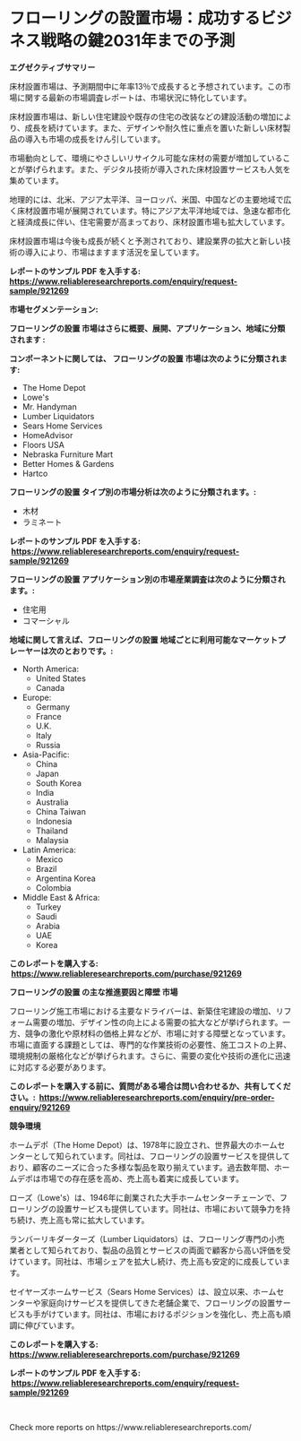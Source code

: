 <p><h1>フローリングの設置市場：成功するビジネス戦略の鍵2031年までの予測</h1></p><p><strong>エグゼクティブサマリー</strong></p>
<p><p>床材設置市場は、予測期間中に年率13％で成長すると予想されています。この市場に関する最新の市場調査レポートは、市場状況に特化しています。</p><p>床材設置市場は、新しい住宅建設や既存の住宅の改装などの建設活動の増加により、成長を続けています。また、デザインや耐久性に重点を置いた新しい床材製品の導入も市場の成長をけん引しています。 </p><p>市場動向として、環境にやさしいリサイクル可能な床材の需要が増加していることが挙げられます。また、デジタル技術が導入された床材設置サービスも人気を集めています。</p><p>地理的には、北米、アジア太平洋、ヨーロッパ、米国、中国などの主要地域で広く床材設置市場が展開されています。特にアジア太平洋地域では、急速な都市化と経済成長に伴い、住宅需要が高まっており、床材設置市場も拡大しています。</p><p>床材設置市場は今後も成長が続くと予測されており、建設業界の拡大と新しい技術の導入により、市場はますます活況を呈しています。</p></p>
<p><strong>レポートのサンプル PDF を入手する: <a href="https://www.reliableresearchreports.com/enquiry/request-sample/921269">https://www.reliableresearchreports.com/enquiry/request-sample/921269</a></strong></p>
<p><strong>市場セグメンテーション:</strong></p>
<p><strong> フローリングの設置 市場はさらに概要、展開、アプリケーション、地域に分類されます :</strong></p>
<p><strong>コンポーネントに関しては、 フローリングの設置 市場は次のように分類されます: &nbsp;</strong></p>
<p><ul><li>The Home Depot</li><li>Lowe's</li><li>Mr. Handyman</li><li>Lumber Liquidators</li><li>Sears Home Services</li><li>HomeAdvisor</li><li>Floors USA</li><li>Nebraska Furniture Mart</li><li>Better Homes & Gardens</li><li>Hartco</li></ul></p>
<p><strong> フローリングの設置 タイプ別の市場分析は次のように分類されます。:</strong></p>
<p><ul><li>木材</li><li>ラミネート</li></ul></p>
<p><strong>レポートのサンプル PDF を入手する: &nbsp;<a href="https://www.reliableresearchreports.com/enquiry/request-sample/921269">https://www.reliableresearchreports.com/enquiry/request-sample/921269</a></strong></p>
<p><strong> フローリングの設置 アプリケーション別の市場産業調査は次のように分類されます。:</strong></p>
<p><ul><li>住宅用</li><li>コマーシャル</li></ul></p>
<p><strong>地域に関して言えば、フローリングの設置 地域ごとに利用可能なマーケットプレーヤーは次のとおりです。:</strong></p>
<p><ul>
    <li>
        North America:
        <ul>
            <li>United States</li>
            <li>Canada</li>
        </ul>
    </li>
    <li>
        Europe:
        <ul>
            <li>Germany</li>
            <li>France</li>
            <li>U.K.</li>
            <li>Italy</li>
            <li>Russia</li>
        </ul>
    </li>
    <li>
        Asia-Pacific:
        <ul>
            <li>China</li>
            <li>Japan</li>
            <li>South Korea</li>
            <li>India</li>
            <li>Australia</li>
            <li>China Taiwan</li>
            <li>Indonesia</li>
            <li>Thailand</li>
            <li>Malaysia</li>
        </ul>
    </li>
    <li>
        Latin America:
        <ul>
            <li>Mexico</li>
            <li>Brazil</li>
            <li>Argentina Korea</li>
            <li>Colombia</li>
        </ul>
    </li>
    <li>
        Middle East & Africa:
        <ul>
            <li>Turkey</li>
            <li>Saudi</li>
            <li>Arabia</li>
            <li>UAE</li>
            <li>Korea</li>
        </ul>
    </li>
    </ul></p>
<p><strong>このレポートを購入する: &nbsp;<a href="https://www.reliableresearchreports.com/purchase/921269">https://www.reliableresearchreports.com/purchase/921269</a></strong></p>
<p><strong>フローリングの設置 の主な推進要因と障壁 市場</strong></p>
<p><p>フローリング施工市場における主要なドライバーは、新築住宅建設の増加、リフォーム需要の増加、デザイン性の向上による需要の拡大などが挙げられます。一方、競争の激化や原材料の価格上昇などが、市場に対する障壁となっています。市場に直面する課題としては、専門的な作業技術の必要性、施工コストの上昇、環境規制の厳格化などが挙げられます。さらに、需要の変化や技術の進化に迅速に対応する必要があります。</p></p>
<p><strong>このレポートを購入する前に、質問がある場合は問い合わせるか、共有してください。:&nbsp; <a href="https://www.reliableresearchreports.com/enquiry/pre-order-enquiry/921269">https://www.reliableresearchreports.com/enquiry/pre-order-enquiry/921269</a></strong></p>
<p><strong>競争環境</strong></p>
<p><p>ホームデポ（The Home Depot）は、1978年に設立され、世界最大のホームセンターとして知られています。同社は、フローリングの設置サービスを提供しており、顧客のニーズに合った多様な製品を取り揃えています。過去数年間、ホームデポは市場での存在感を高め、売上高も着実に成長しています。</p><p>ローズ（Lowe's）は、1946年に創業された大手ホームセンターチェーンで、フローリングの設置サービスも提供しています。同社は、市場において競争力を持ち続け、売上高も常に拡大しています。</p><p>ランバーリキダーターズ（Lumber Liquidators）は、フローリング専門の小売業者として知られており、製品の品質とサービスの両面で顧客から高い評価を受けています。同社は、市場シェアを拡大し続け、売上高も安定的に成長しています。</p><p>セイヤーズホームサービス（Sears Home Services）は、設立以来、ホームセンターや家庭向けサービスを提供してきた老舗企業で、フローリングの設置サービスも手がけています。同社は、市場におけるポジションを強化し、売上高も順調に伸びています。</p></p>
<p><strong>このレポートを購入する: &nbsp; <a href="https://www.reliableresearchreports.com/purchase/921269">https://www.reliableresearchreports.com/purchase/921269</a></strong></p>
<p><strong>レポートのサンプル PDF を入手する: &nbsp;<a href="https://www.reliableresearchreports.com/enquiry/request-sample/921269">https://www.reliableresearchreports.com/enquiry/request-sample/921269</a></strong><strong></strong></p>
<p>&nbsp;</p>
<p>Check more reports on https://www.reliableresearchreports.com/</p>